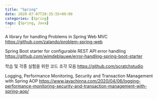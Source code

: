 ```yaml
---
title: "Spring"
date: 2020-07-07T20:35:55+09:00
categories: [Spring]
tags: [Spring, Java]
---
```


A library for handling Problems in Spring Web MVC
  https://github.com/zalando/problem-spring-web

Spring Boot starter for configurable REST API error handling
 https://github.com/wimdeblauwe/error-handling-spring-boot-starter

학습 및 각종 실험을 위한 코드 조각 모음
 https://github.com/scratchstudio

Logging, Performance Monitoring, Security and Transaction Management with Spring AOP
 https://www.javachinna.com/2020/04/06/logging-performance-monitoring-security-and-transaction-management-with-spring-aop/